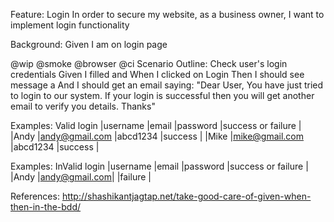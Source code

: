 ﻿Feature: Login
In order to secure my website,
as a business owner,
I want to implement login functionality
 
Background: Given I am on login page
 
@wip @smoke @browser @ci
Scenario Outline: Check user's login credentials
Given I filled <username> <email> and <password>
When I clicked on Login
Then I should see <success or failure> message a
And I should get an email saying: "Dear User, You have just tried to login to our system. If your login is successful then you will get another email to verify you details. Thanks"

Examples: Valid login
|username    |email          |password |success or failure |
|Andy        |andy@gmail.com |abcd1234 |success            |
|Mike        |mike@gmail.com |abcd1234 |success            |

Examples: InValid login
|username    |email          |password         |success or failure |
|Andy        |andy@gmail.com|                  |failure            |

References:
http://shashikantjagtap.net/take-good-care-of-given-when-then-in-the-bdd/